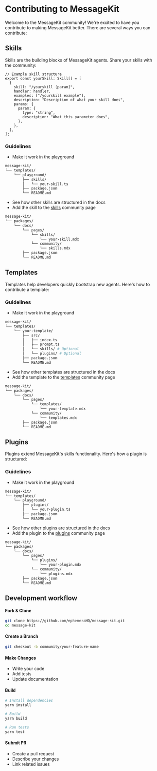 # Contributing to MessageKit

Welcome to the MessageKit community! We're excited to have you contribute to making MessageKit better. There are several ways you can contribute:

## Skills

Skills are the building blocks of MessageKit agents. Share your skills with the community:

```tsx
// Example skill structure
export const yourSkill: Skill[] = [
  {
    skill: "/yourskill [param]",
    handler: handler,
    examples: ["/yourskill example"],
    description: "Description of what your skill does",
    params: {
      param: {
        type: "string",
        description: "What this parameter does",
      },
    },
  },
];
```

### Guidelines

- Make it work in the playground

```bash
message-kit/
└── templates/
    └── playground/
        ├── skills/
        │   └── your-skill.ts
        ├── package.json
        └── README.md
```

- See how other skills are structured in the docs
- Add the skill to the [skills](https://github.com/ephemeraHQ/message-kit/blob/community/packages/docs/pages/community/skills.mdx) community page

```bash
message-kit/
└── packages/
    └── docs/
        └── pages/
            └── skills/
                └── your-skill.mdx
            └── community/
                └── skills.mdx
        ├── package.json
        └── README.md
```

## Templates

Templates help developers quickly bootstrap new agents. Here's how to contribute a template:

### Guidelines

- Make it work in the playground

```bash
message-kit/
└── templates/
    └── your-template/
        ├── src/
        │   ├── index.ts
        │   ├── prompt.ts
        │   └── skills/ # Optional
        │   └── plugins/ # Optional
        ├── package.json
        └── README.md
```

- See how other templates are structured in the docs
- Add the template to the [templates](https://github.com/ephemeraHQ/message-kit/blob/community/packages/docs/pages/community/templates.mdx) community page

```bash
message-kit/
└── packages/
    └── docs/
        └── pages/
            └── templates/
                └── your-template.mdx
            └── community/
                └── templates.mdx
        ├── package.json
        └── README.md
```

## Plugins

Plugins extend MessageKit's skills functionality. Here's how a plugin is structured:

### Guidelines

- Make it work in the playground

```bash
message-kit/
└── templates/
    └── playground/
        ├── plugins/
        │   └── your-plugin.ts
        ├── package.json
        └── README.md
```

- See how other plugins are structured in the docs
- Add the plugin to the [plugins](https://github.com/ephemeraHQ/message-kit/blob/community/packages/docs/pages/community/plugins.mdx) community page

```bash
message-kit/
└── packages/
    └── docs/
        └── pages/
            └── plugins/
                └── your-plugin.mdx
            └── community/
                └── plugins.mdx
        ├── package.json
        └── README.md
```

## Development workflow

#### Fork & Clone

```bash
git clone https://github.com/ephemeraHQ/message-kit.git
cd message-kit
```

#### Create a Branch

```bash
git checkout -b community/your-feature-name
```

#### Make Changes

- Write your code
- Add tests
- Update documentation

#### Build

```bash
# Install dependencies
yarn install

# Build
yarn build

# Run tests
yarn test
```

#### Submit PR

- Create a pull request
- Describe your changes
- Link related issues
